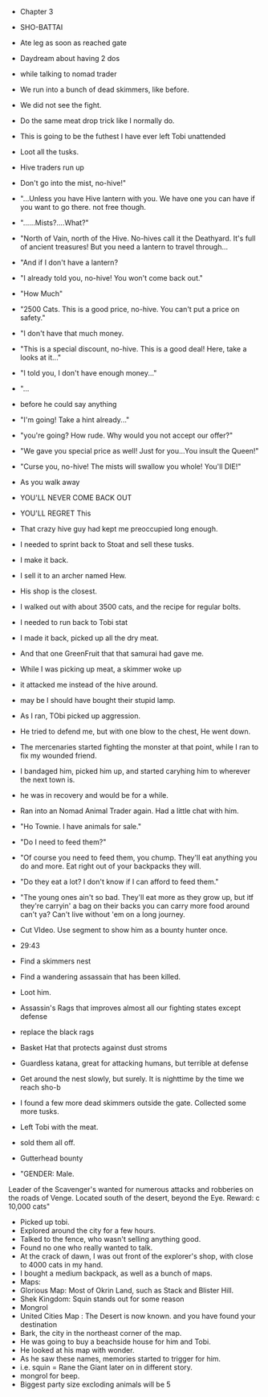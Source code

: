- Chapter 3
- SHO-BATTAI

- Ate leg as soon as reached gate
- Daydream about having 2 dos
- while talking to nomad trader
- We run into a bunch of dead skimmers, like before.
- We did not see the fight.
- Do the same meat drop trick like I normally do.
- This is going to be the futhest I have ever left Tobi unattended
- Loot all the tusks.
- Hive traders run up
- Don't go into the mist, no-hive!"

- "...Unless you have Hive lantern with you. We have one you can have if you want to go there. not free though.
- "......Mists?....What?"
- "North of Vain, north of the Hive. No-hives call it the Deathyard. It's full of ancient treasures! But you need a lantern to travel through...
- "And if I don't have a lantern?
- "I already told you, no-hive! You won't come back out."
- "How Much"
- "2500 Cats. This is a good price, no-hive. You can't put a price on safety."
- "I don't have that much money.
- "This is a special discount, no-hive. This is a good deal! Here, take a looks at it..."
- "I told you, I don't have enough money..."
- "...
- before he could say anything
- "I'm going! Take a hint already..."
- "you're going? How rude. Why would you not accept our offer?"
- "We gave you special price as well! Just for you...You insult the Queen!"
- "Curse you, no-hive! The mists will swallow you whole! You'll DIE!"
- As you walk away
- YOU'LL NEVER COME BACK OUT
- YOU'LL REGRET This

- That crazy hive guy had kept me preoccupied long enough.
- I needed to sprint back to Stoat and sell these tusks.
- I make it back.
- I sell it to an archer named Hew.
- His shop is the closest.
- I walked out with about 3500 cats, and the recipe for regular bolts.
- I needed to run back to Tobi stat
- I made it back, picked up all the dry meat.
- And that one GreenFruit that that samurai had gave me.
- While I was picking up meat, a skimmer woke up
- it attacked me instead of the hive around.
- may be I should have bought their stupid lamp.
- As I ran, TObi picked up aggression.
- He tried to defend me, but with one blow to the chest, He went down.
- The mercenaries started fighting the monster at that point, while I ran to fix my wounded friend.
- I bandaged him, picked him up, and started caryhing him to wherever the next town is.
- he was in recovery and would be for a while.
- Ran into an Nomad Animal Trader again. Had a little chat with him.

- "Ho Townie. I have animals for sale."
- "Do I need to feed them?"
- "Of course you need to feed them, you chump. They'll eat anything you do and more. Eat right out of your backpacks they will.
- "Do they eat a lot? I don't know if I can afford to feed them."
- "The young ones ain't so bad. They'll eat more as they grow up, but itf they're carryin' a bag on their backs you can carry more food around can't ya? Can't live without 'em on a long journey.

- Cut VIdeo. Use segment to show him as a bounty hunter once.
- 29:43

- Find a skimmers nest
- Find a wandering assassain that has been killed. 
- Loot him. 
- Assassin's Rags that improves almost all our fighting states except defense
- replace the black rags
- Basket Hat that protects against dust stroms
- Guardless katana, great for attacking humans, but terrible at defense
- Get around the nest slowly, but surely. It is nighttime by the time we reach sho-b
- I found a few more dead skimmers outside the gate. Collected some more tusks.
- Left Tobi with the meat.
- sold them all off.
- Gutterhead bounty
- "GENDER: Male.

Leader of the Scavenger's wanted for numerous attacks and robberies on the roads of Venge. Located south of the desert, beyond the Eye.
Reward: c 10,000 cats"

- Picked up tobi.
- Explored around the city for a few hours. 
- Talked to the fence, who wasn't selling anything good.
- Found no one who really wanted to talk.
- At the crack of dawn, I was out front of the explorer's shop, with close to 4000 cats in my hand.
- I bought a medium backpack, as well as a bunch of maps.
- Maps:
- Glorious Map: Most of Okrin Land, such as Stack and Blister Hill.
- Shek Kingdom: Squin stands out for some reason
- Mongrol
- United Cities Map : The Desert is now known. and you have found your destination
- Bark, the city in the northeast corner of the map. 
- He was going to buy a beachside house for him and Tobi.
- He looked at his map with wonder.
- As he saw these names, memories started to trigger for him.
- i.e. squin = Rane the Giant later on in different story.
- mongrol for beep.
- Biggest party size excloding animals will be 5
